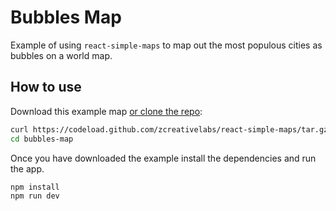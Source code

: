 
# Bubbles Map

Example of using `react-simple-maps` to map out the most populous cities as bubbles on a world map.

## How to use

Download this example map [or clone the repo](https://github.com/zcreativelabs/react-simple-maps):

```bash
curl https://codeload.github.com/zcreativelabs/react-simple-maps/tar.gz/master | tar -xz --strip=2 react-simple-maps-master/examples/bubbles-map
cd bubbles-map
```

Once you have downloaded the example install the dependencies and run the app.

```bash
npm install
npm run dev
```
